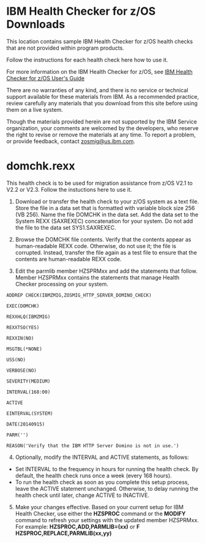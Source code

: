 IBM Health Checker for z/OS Downloads 
=====================================

This location contains sample IBM Health Checker for z/OS health checks that are not provided within program products.  

Follow the instructions for each health check here how to use it.  

For more information on the IBM Health Checker for z/OS, see [IBM Health Checker for z/OS User's Guide](https://www.ibm.com/support/knowledgecenter/SSLTBW_2.3.0/com.ibm.zos.v2r3.e0zl100/toc.htm) 

There are no warranties of any kind, and there is no service or technical support available for these materials from IBM. As a recommended practice, review carefully any materials that you download from this site before using them on a live system.

Though the materials provided herein are not supported by the IBM Service organization, your comments are welcomed by the developers, who reserve the right to revise or remove the materials at any time. To report a problem, or provide feedback, contact zosmig@us.ibm.com.

domchk.rexx
===========
This health check is to be used for migration assistance from z/OS V2.1 to V2.2 or V2.3.  Follow the instuctions here to use it.

1. Download or transfer the health check to your z/OS system as a text file.  Store the file in a data set that is formatted with variable block size 256 (VB 256).  Name the file DOMCHK in the data set.  Add the data set to the System REXX (SAXREXEC) concatenation for your system.  Do not add the file to the data set SYS1.SAXREXEC.

2.  Browse the DOMCHK file contents.  Verify that the contents appear as human-readable REXX code.  Otherwise, do not use it; the file is corrupted.  Instead, transfer the file again as a test file to ensure that the contents are human-readable REXX code.

3.  Edit the parmlib member HZSPRMxx and add the statements that follow.  Member HZSPRMxx contains the statements that manage Health Checker processing on your system.


<code>ADDREP CHECK(IBMZMIG,ZOSMIG_HTTP_SERVER_DOMINO_CHECK) </code>

<code>EXEC(DOMCHK)</code>

<code>REXXHLQ(IBMZMIG)</code>

<code>REXXTSO(YES)</code>

<code>REXXIN(NO)</code>

<code>MSGTBL(\*NONE) </code>

<code>USS(NO)</code>

<code>VERBOSE(NO)</code>

<code>SEVERITY(MEDIUM)</code>

<code>INTERVAL(168:00)</code>

<code>ACTIVE</code>

<code>EINTERVAL(SYSTEM)</code>

<code>DATE(20140915)</code>

<code>PARM('')</code>

<code>REASON('Verify that the IBM HTTP Server Domino is not in use.') </code>

4. Optionally, modify the INTERVAL and ACTIVE statements, as follows:  
  *  Set INTERVAL to the frequency in hours for running the health check.  By default, the health check runs once a week (every 168 hours).
  *  To run the health check as soon as you complete this setup process, leave the ACTIVE statement unchanged.  Otherwise, to delay running the health check until later, change ACTIVE to INACTIVE.
  
5.  Make your changes effective.  Based on your current setup for IBM Health Checker, use either the **HZSPROC** command or the **MODIFY** command to refresh your settings with the updated member HZSPRMxx.  For example:  **HZSPROC,ADD,PARMLIB=(xx)** or **F HZSPROC,REPLACE,PARMLIB(xx,yy)**
